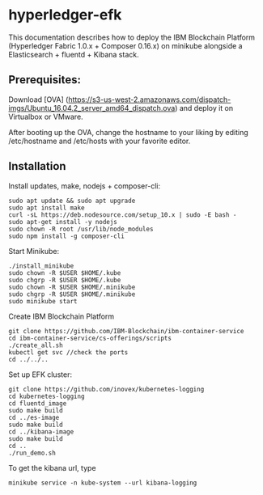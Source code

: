 # hyperledger-efk

This documentation describes how to deploy the IBM Blockchain Platform (Hyperledger Fabric 1.0.x + Composer 0.16.x) on minikube alongside a Elasticsearch + fluentd + Kibana stack.

## Prerequisites:

Download [OVA] (https://s3-us-west-2.amazonaws.com/dispatch-imgs/Ubuntu_16.04.2_server_amd64_dispatch.ova) and deploy it on Virtualbox or VMware. 

After booting up the OVA, change the hostname to your liking by editing /etc/hostname and /etc/hosts with your favorite editor.

## Installation

Install updates, make, nodejs + composer-cli:
```
sudo apt update && sudo apt upgrade
sudo apt install make
curl -sL https://deb.nodesource.com/setup_10.x | sudo -E bash -
sudo apt-get install -y nodejs
sudo chown -R root /usr/lib/node_modules
sudo npm install -g composer-cli
```

Start Minikube:
```
./install_minikube
sudo chown -R $USER $HOME/.kube
sudo chgrp -R $USER $HOME/.kube
sudo chown -R $USER $HOME/.minikube
sudo chgrp -R $USER $HOME/.minikube
sudo minikube start
```

Create IBM Blockchain Platform
```
git clone https://github.com/IBM-Blockchain/ibm-container-service
cd ibm-container-service/cs-offerings/scripts
./create_all.sh
kubectl get svc //check the ports
cd ../../..
```

Set up EFK cluster:
```
git clone https://github.com/inovex/kubernetes-logging
cd kubernetes-logging
cd fluentd_image
sudo make build
cd ../es-image
sudo make build
cd ../kibana-image
sudo make build
cd ..
./run_demo.sh
```

To get the kibana url, type
```
minikube service -n kube-system --url kibana-logging
```
